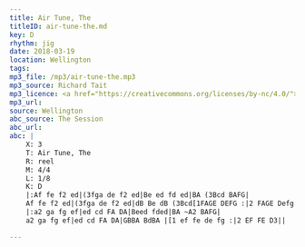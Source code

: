 ```yaml
---
title: Air Tune, The
titleID: air-tune-the.md
key: D
rhythm: jig
date: 2018-03-19
location: Wellington
tags:
mp3_file: /mp3/air-tune-the.mp3
mp3_source: Richard Tait
mp3_licence: <a href="https://creativecommons.org/licenses/by-nc/4.0/">CC-BY-NC-4.0</a>
mp3_url:
source: Wellington
abc_source: The Session
abc_url:
abc: |
    X: 3
    T: Air Tune, The
    R: reel
    M: 4/4
    L: 1/8
    K: D
    |:Af fe f2 ed|(3fga de f2 ed|Be ed fd ed|BA (3Bcd BAFG|
    Af fe f2 ed|(3fga de f2 ed|dB Be dB (3Bcd[1FAGE DEFG :|2 FAGE Defg||
    |:a2 ga fg ef|ed cd FA DA|Beed fded|BA ~A2 BAFG|
    a2 ga fg ef|ed cd FA DA|GBBA BdBA |[1 ef fe de fg :|2 EF FE D3||

---
```

